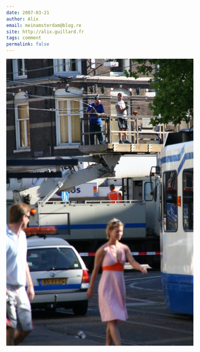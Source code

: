 ```yaml
---
date: 2007-03-21
author: Alix
email: meinamsterdam@blog.re
site: http://alix.guillard.fr
tags: comment
permalink: false
---
```


![jeune femme a petite robe que toute le monde regarde dans la rue bloquée](travaux-catenaire-tram-ferdinand-bol.jpg)